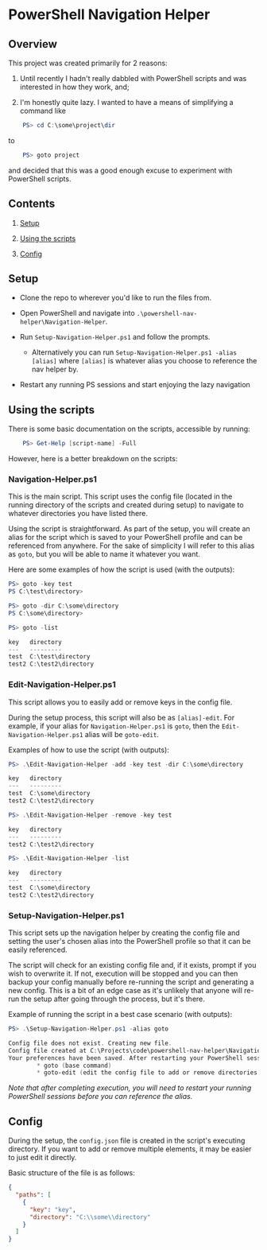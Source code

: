 # PowerShell Navigation Helper

## Overview

This project was created primarily for 2 reasons:

1. Until recently I hadn't really dabbled with PowerShell scripts and was interested in how they work, and;

2. I'm honestly quite lazy. I wanted to have a means of simplifying a command like

```powershell
    PS> cd C:\some\project\dir
```

to

```powershell
    PS> goto project
```

and decided that this was a good enough excuse to experiment with PowerShell scripts.

## Contents

1. [Setup](#setup)

2. [Using the scripts](#using-the-scripts)

3. [Config](#config)

## Setup

* Clone the repo to wherever you'd like to run the files from.

* Open PowerShell and navigate into `.\powershell-nav-helper\Navigation-Helper`.

* Run `Setup-Navigation-Helper.ps1` and follow the prompts.

    * Alternatively you can run `Setup-Navigation-Helper.ps1 -alias [alias]` where `[alias]` is whatever alias you choose to reference the nav helper by.

* Restart any running PS sessions and start enjoying the lazy navigation

## Using the scripts

There is some basic documentation on the scripts, accessible by running:

```powershell
    PS> Get-Help [script-name] -Full
```

However, here is a better breakdown on the scripts:

### Navigation-Helper.ps1

This is the main script. This script uses the config file (located in the running directory of the scripts and created during setup) to navigate to whatever directories you have listed there.

Using the script is straightforward. As part of the setup, you will create an alias for the script which is saved to your PowerShell profile and can be referenced from anywhere. For the sake of simplicity I will refer to this alias as `goto`, but you will be able to name it whatever you want.

Here are some examples of how the script is used (with the outputs):

```powershell
PS> goto -key test
PS C:\test\directory>
```

```powershell
PS> goto -dir C:\some\directory
PS C:\some\directory>
```

```powershell
PS> goto -list

key   directory
---   ---------
test  C:\test\directory
test2 C:\test2\directory
```

### Edit-Navigation-Helper.ps1

This script allows you to easily add or remove keys in the config file.

During the setup process, this script will also be as `[alias]-edit`. For example, if your alias for `Navigation-Helper.ps1` is `goto`, then the `Edit-Navigation-Helper.ps1` alias will be `goto-edit`.

Examples of how to use the script (with outputs):

```powershell
PS> .\Edit-Navigation-Helper -add -key test -dir C:\some\directory

key   directory
---   ---------
test  C:\some\directory
test2 C:\test2\directory
```

```powershell
PS> .\Edit-Navigation-Helper -remove -key test

key   directory
---   ---------
test2 C:\test2\directory
```

```powershell
PS> .\Edit-Navigation-Helper -list

key   directory
---   ---------
test  C:\some\directory
test2 C:\test2\directory
```

### Setup-Navigation-Helper.ps1

This script sets up the navigation helper by creating the config file and setting the user's chosen alias into the PowerShell profile so that it can be easily referenced.

The script will check for an existing config file and, if it exists, prompt if you wish to overwrite it. If not, execution will be stopped and you can then backup your config manually before re-running the script and generating a new config. This is a bit of an edge case as it's unlikely that anyone will re-run the setup after going through the process, but it's there.

Example of running the script in a best case scenario (with outputs):

```powershell
PS> .\Setup-Navigation-Helper.ps1 -alias goto

Config file does not exist. Creating new file.
Config file created at C:\Projects\code\powershell-nav-helper\Navigation-Helper\config.json
Your preferences have been saved. After restarting your PowerShell session/s you should be able to use:
        * goto (base command)
        * goto-edit (edit the config file to add or remove directories as desired)
```

*Note that after completing execution, you will need to restart your running PowerShell sessions before you can reference the alias.*

## Config

During the setup, the `config.json` file is created in the script's executing directory. If you want to add or remove multiple elements, it may be easier to just edit it directly.

Basic structure of the file is as follows:

```json
{
  "paths": [
    {
      "key": "key",
      "directory": "C:\\some\\directory"
    }
  ]
}
```
